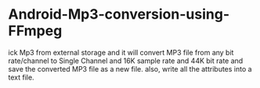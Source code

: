 # Android-Mp3-conversion-using-FFmpeg
ick Mp3 from external storage and it will convert MP3 file from any bit rate/channel to Single Channel and 16K sample rate and 44K bit rate and save the converted MP3 file as a new file. also, write all the attributes into a text file.
